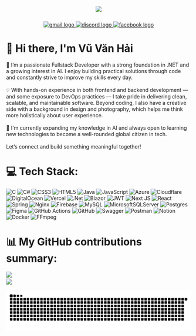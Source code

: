 <div align="center">
  <img height="150" src="https://media.giphy.com/media/v1.Y2lkPTc5MGI3NjExYTF5cXJlNDE5ZXUxZ2hzZDFuZ21vNXE1NHAybmUwdHdhZzducXE3OCZlcD12MV9naWZzX3NlYXJjaCZjdD1n/2IudUHdI075HL02Pkk/giphy.gif"  />
</div>

###

<div align="center">
  <a href="mailto:haivv.se@gmail.com">
    <img src="https://img.shields.io/badge/Gmail-haivv.se@gmail.com-D14836?style=for-the-badge&logo=gmail&logoColor=white" height="25" alt="gmail logo"/>
  </a>
  <a href="https://discordapp.com/users/813281719191863366">
    <img src="https://img.shields.io/static/v1?message=Discord&logo=discord&label=&color=7289DA&logoColor=white&labelColor=&style=for-the-badge" height="25" alt="discord logo"  />
  </a>
  <a href="https://www.facebook.com/VuVanHai.02">
    <img src="https://img.shields.io/static/v1?message=Facebook&logo=facebook&label=&color=1877F2&logoColor=white&labelColor=&style=for-the-badge" height="25" alt="facebook logo"  />
  </a>
</div>

###

# 👋 Hi there, I'm Vũ Văn Hải
🫶 I’m a passionate Fullstack Developer with a strong foundation in .NET and a growing interest in AI. I enjoy building practical solutions through code and constantly strive to improve my skills every day.<br><br>💡 With hands-on experience in both frontend and backend development — and some exposure to DevOps practices — I take pride in delivering clean, scalable, and maintainable software. Beyond coding, I also have a creative side with a background in design and photography, which helps me think more holistically about user experience.<br><br>🌱 I'm currently expanding my knowledge in AI and always open to learning new technologies to become a well-rounded global citizen in tech.<br><br>Let’s connect and build something meaningful together!


# 💻 Tech Stack:
![C](https://img.shields.io/badge/c-%2300599C.svg?style=for-the-badge&logo=c&logoColor=white) ![C#](https://img.shields.io/badge/c%23-%23239120.svg?style=for-the-badge&logo=csharp&logoColor=white) ![CSS3](https://img.shields.io/badge/css3-%231572B6.svg?style=for-the-badge&logo=css3&logoColor=white) ![HTML5](https://img.shields.io/badge/html5-%23E34F26.svg?style=for-the-badge&logo=html5&logoColor=white) ![Java](https://img.shields.io/badge/java-%23ED8B00.svg?style=for-the-badge&logo=openjdk&logoColor=white) ![JavaScript](https://img.shields.io/badge/javascript-%23323330.svg?style=for-the-badge&logo=javascript&logoColor=%23F7DF1E) ![Azure](https://img.shields.io/badge/azure-%230072C6.svg?style=for-the-badge&logo=microsoftazure&logoColor=white) ![Cloudflare](https://img.shields.io/badge/Cloudflare-F38020?style=for-the-badge&logo=Cloudflare&logoColor=white) ![DigitalOcean](https://img.shields.io/badge/DigitalOcean-%230167ff.svg?style=for-the-badge&logo=digitalOcean&logoColor=white) ![Vercel](https://img.shields.io/badge/vercel-%23000000.svg?style=for-the-badge&logo=vercel&logoColor=white) ![.Net](https://img.shields.io/badge/.NET-5C2D91?style=for-the-badge&logo=.net&logoColor=white) ![Blazor](https://img.shields.io/badge/blazor-%235C2D91.svg?style=for-the-badge&logo=blazor&logoColor=white) ![JWT](https://img.shields.io/badge/JWT-black?style=for-the-badge&logo=JSON%20web%20tokens) ![Next JS](https://img.shields.io/badge/Next-black?style=for-the-badge&logo=next.js&logoColor=white) ![React](https://img.shields.io/badge/react-%2320232a.svg?style=for-the-badge&logo=react&logoColor=%2361DAFB) ![Spring](https://img.shields.io/badge/spring-%236DB33F.svg?style=for-the-badge&logo=spring&logoColor=white) ![Nginx](https://img.shields.io/badge/nginx-%23009639.svg?style=for-the-badge&logo=nginx&logoColor=white) ![Firebase](https://img.shields.io/badge/firebase-a08021?style=for-the-badge&logo=firebase&logoColor=ffcd34) ![MySQL](https://img.shields.io/badge/mysql-4479A1.svg?style=for-the-badge&logo=mysql&logoColor=white) ![MicrosoftSQLServer](https://img.shields.io/badge/Microsoft%20SQL%20Server-CC2927?style=for-the-badge&logo=microsoft%20sql%20server&logoColor=white) ![Postgres](https://img.shields.io/badge/postgres-%23316192.svg?style=for-the-badge&logo=postgresql&logoColor=white) ![Figma](https://img.shields.io/badge/figma-%23F24E1E.svg?style=for-the-badge&logo=figma&logoColor=white) ![GitHub Actions](https://img.shields.io/badge/github%20actions-%232671E5.svg?style=for-the-badge&logo=githubactions&logoColor=white) ![GitHub](https://img.shields.io/badge/github-%23121011.svg?style=for-the-badge&logo=github&logoColor=white) ![Swagger](https://img.shields.io/badge/-Swagger-%23Clojure?style=for-the-badge&logo=swagger&logoColor=white) ![Postman](https://img.shields.io/badge/Postman-FF6C37?style=for-the-badge&logo=postman&logoColor=white) ![Notion](https://img.shields.io/badge/Notion-%23000000.svg?style=for-the-badge&logo=notion&logoColor=white) ![Docker](https://img.shields.io/badge/docker-%230db7ed.svg?style=for-the-badge&logo=docker&logoColor=white) ![FFmpeg](https://shields.io/badge/FFmpeg-%23171717.svg?logo=ffmpeg&style=for-the-badge&labelColor=171717&logoColor=5cb85c)
# 📊 My GitHub contributions summary:
![](https://github-readme-stats.vercel.app/api?username=vuhai2002&theme=dracula&hide_border=false&include_all_commits=true&count_private=true)<br/>
![](https://nirzak-streak-stats.vercel.app/?user=vuhai2002&theme=dracula&hide_border=false)<br/>

<picture>
  <source media="(prefers-color-scheme: dark)" srcset="https://raw.githubusercontent.com/vuhai2002/vuhai2002/output/github-snake-dark.svg" />
  <source media="(prefers-color-scheme: light)" srcset="https://raw.githubusercontent.com/vuhai2002/vuhai2002/output/github-snake.svg" />
  <img alt="github-snake" src="https://raw.githubusercontent.com/vuhai2002/vuhai2002/output/github-snake.svg" />
</picture>
